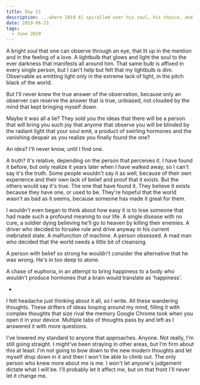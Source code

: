 ```yaml
---
title: Day 21
description: ...where 2019 Al spiralled over his soul, his choice, and his resolve.
date: 2019-06-21
tags:
  - June 2019
---
```


A bright soul that one can observe through an eye, that lit up in the mention and in the feeling of a love. A lightbulb that glows and light the soul to the ever darkness that manifests all around him. That same bulb is affixed in every single person, but I can't help but felt that my lightbulb is dim. Observable as emitting light only in the extreme lack of light, in the pitch black of the world. 

But I'll never knew the true answer of the observation, because only an observer can reserve the answer that is true, unbiased, not clouded by the mind that kept bringing myself down.

Maybe it was all a lie? They sold you the ideas that there will be a person that will bring you such joy that anyone that observe you will be blinded by the radiant light that your soul emit, a product of swirling hormones and the vanishing despair as you realize you finally found the one?

An idea? I'll never know, until I find one.

A truth? It's relative, depending on the person that perceives it. I have found it before, but only realize it years later when I have walked away, so I can't say it's the truth. Some people wouldn't say it as well, because of their own experience and their own lack of belief and proof that it exists. But the others would say it's true. The one that have found it. They believe it exists because they have one, or used to be. They're hopeful that the world wasn't as bad as it seems, because someone has made it great for them.

I wouldn't even began to think about how easy it is to lose someone that had made such a profound meaning to our life. A single disease with no cure, a soldier dying believing he'll go to heaven by killing their enemies. A driver who decided to forsake rule and drive anyway in his current inebriated state. A malfunction of machine. A person obsessed. A mad man who decided that the world needs a little bit of cleansing.

A person with belief so strong he wouldn't consider the alternative that he was wrong. He's in too deep to atone.

A chase of euphoria, in an attempt to bring happiness to a body who wouldn't produce hormones that a brain would translate as 'happiness'.

-

I felt headache just thinking about it all, so I write. All these wandering thoughts. These drifters of ideas looping around my mind, filling it with complex thoughts that size rival the memory Google Chrome took when you open it in your device. Multiple tabs of thoughts pass by and left as I answered it with more questions. 

I've lowered my standard to anyone that approaches. Anyone. Not really, I'm still going straight. I might've been straying in other areas, but I'm firm about this at least. I'm not going to bow down to the new modern thoughts and let myself drop down in it and then I won't be able to climb out. The only person who knew more about me is me. I won't let anyone's judgement dictate what I will be. I'll probably let it affect me, but on that front I'll never let it change me.